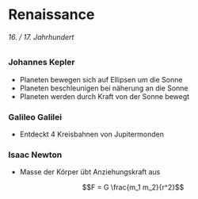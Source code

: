 # Renaissance
###### 16. / 17. Jahrhundert


### Johannes Kepler
- Planeten bewegen sich auf Ellipsen um die Sonne
- Planeten beschleunigen bei näherung an die Sonne
- Planeten werden durch Kraft von der Sonne bewegt

### Galileo Galilei
- Entdeckt 4 Kreisbahnen von Jupitermonden

### Isaac Newton
- Masse der Körper übt Anziehungskraft aus
```math
F = G \frac{m_1 m_2}{r^2}
```
